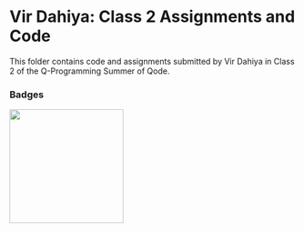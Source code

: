 # Vir Dahiya: Class 2 Assignments and Code
This folder contains code and assignments submitted by Vir Dahiya in Class 2 of the Q-Programming Summer of Qode.
### Badges
<img src="/badges/attendance.png" width="200px" height="200px">